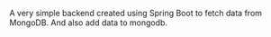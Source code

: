 A very simple backend created using Spring Boot to fetch data from MongoDB. And also add data to mongodb.
